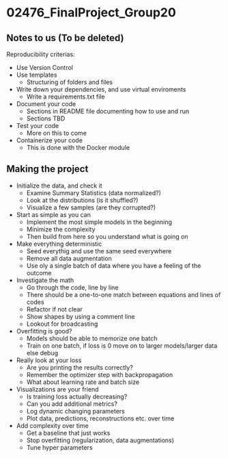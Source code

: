 # 02476_FinalProject_Group20

## Notes to us (To be deleted)
Reproducibility criterias:
  * Use Version Control
  * Use templates
    * Structuring of folders and files 
  * Write down your dependencies, and use virtual enviroments
    * Write a requirements.txt file
  * Document your code
    * Sections in README file documenting how to use and run
    * Sections TBD
  * Test your code
    * More on this to come 
  * Containerize your code
    * This is done with the Docker module
   
## Making the project
  * Initialize the data, and check it
    * Examine Summary Statistics (data normalized?)
    * Look at the distributions (is it shuffled?)
    * Visualize a few samples (are they corrupted?)
  * Start as simple as you can
    * Implement the most simple models in the beginning
    * Minimize the complexity
    * Then build from here so you understand what is going on
  * Make everything deterministic
    * Seed everythig and use the same seed everywhere
    * Remove all data augmentation
    * Use oly a single batch of data where you have a feeling of the outcome
  * Investigate the math
    * Go through the code, line by line
    * There should be a one-to-one match between equations and lines of codes
    * Refactor if not clear
    * Show shapes by using a comment line
    * Lookout for broadcasting
  * Overfitting is good?
    * Models should be able to memorize one batch
    * Train on one batch, if loss is 0 move on to larger models/larger data else debug
  * Really look at your loss
    * Are you printing the results correctly?
    * Remember the optimizer step with backpropagation
    * What about learning rate and batch size
  * Visualizations are your friend
    * Is training loss actually decreasing?
    * Can you add additional metrics?
    * Log dynamic changing parameters
    * Plot data, predictions, reconstructions etc. over time
  * Add complexity over time
    * Get a baseline that just works
    * Stop overfitting (regularization, data augmentations)
    * Tune hyper parameters

